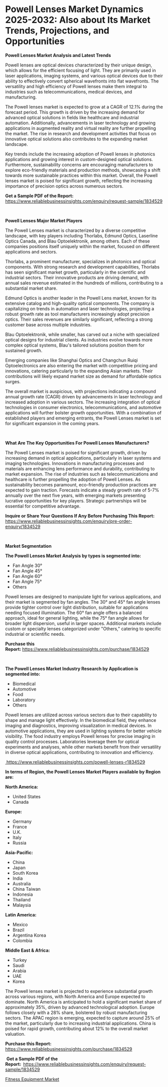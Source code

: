 <p><h1>Powell Lenses Market Dynamics 2025-2032: Also about Its Market Trends, Projections, and Opportunities</h1></p><p><strong>Powell Lenses Market Analysis and Latest Trends</strong></p>
<p><p>Powell lenses are optical devices characterized by their unique design, which allows for the efficient focusing of light. They are primarily used in laser applications, imaging systems, and various optical devices due to their ability to effectively convert spherical wavefronts into flat wavefronts. The versatility and high efficiency of Powell lenses make them integral to industries such as telecommunications, medical devices, and manufacturing.</p><p>The Powell lenses market is expected to grow at a CAGR of 12.1% during the forecast period. This growth is driven by the increasing demand for advanced optical solutions in fields like healthcare and industrial automation. Additionally, advancements in laser technology and growing applications in augmented reality and virtual reality are further propelling the market. The rise in research and development activities that focus on innovative optical solutions also contributes to the expanding market landscape.</p><p>Key trends include the increasing adoption of Powell lenses in photonics applications and growing interest in custom-designed optical solutions. Furthermore, sustainability concerns are encouraging manufacturers to explore eco-friendly materials and production methods, showcasing a shift towards more sustainable practices within this market. Overall, the Powell lenses market is poised for significant growth, reflecting the increasing importance of precision optics across numerous sectors.</p></p>
<p><strong>Get a Sample PDF of the Report:&nbsp;</strong> <a href="https://www.reliablebusinessinsights.com/enquiry/request-sample/1834529?utm_campaign=3288&utm_medium=2&utm_source=Github&utm_content=ia&utm_term=11042025&utm_id=powell-lenses">https://www.reliablebusinessinsights.com/enquiry/request-sample/1834529</a></p>
<p>&nbsp;</p>
<p><strong>Powell Lenses Major Market Players</strong></p>
<p><p>The Powell Lenses market is characterized by a diverse competitive landscape, with key players including Thorlabs, Edmund Optics, Laserline Optics Canada, and Blau Optoelektronik, among others. Each of these companies positions itself uniquely within the market, focused on different applications and sectors.</p><p>Thorlabs, a prominent manufacturer, specializes in photonics and optical components. With strong research and development capabilities, Thorlabs has seen significant market growth, particularly in the scientific and industrial sectors. Their innovative products are driving demand, with annual sales revenue estimated in the hundreds of millions, contributing to a substantial market share.</p><p>Edmund Optics is another leader in the Powell Lens market, known for its extensive catalog and high-quality optical components. The company is capitalizing on trends in automation and laser technologies, projecting a robust growth rate as tool manufacturers increasingly adopt precision optics. Their sales revenues are similarly significant, reflecting a strong customer base across multiple industries.</p><p>Blau Optoelektronik, while smaller, has carved out a niche with specialized optical designs for industrial clients. As industries evolve towards more complex optical systems, Blau's tailored solutions position them for sustained growth.</p><p>Emerging companies like Shanghai Optics and Changchun Ruiqi Optoelectronics are also entering the market with competitive pricing and innovations, catering particularly to the expanding Asian markets. Their contributions will likely expand market size as demand for affordable optics surges.</p><p>The overall market is auspicious, with projections indicating a compound annual growth rate (CAGR) driven by advancements in laser technology and increased adoption in various sectors. The increasing integration of optical technologies in consumer electronics, telecommunications, and automotive applications will further bolster growth opportunities. With a combination of established players and emerging entrants, the Powell Lenses market is set for significant expansion in the coming years.</p></p>
<p>&nbsp;</p>
<p><strong>What Are The Key Opportunities For Powell Lenses Manufacturers?</strong></p>
<p><p>The Powell Lenses market is poised for significant growth, driven by increasing demand in optical applications, particularly in laser systems and imaging technologies. Innovations in manufacturing processes and materials are enhancing lens performance and durability, contributing to market expansion. The rise of industries such as telecommunications and healthcare is further propelling the adoption of Powell Lenses. As sustainability becomes paramount, eco-friendly production practices are expected to gain traction. Forecasts indicate a steady growth rate of 5-7% annually over the next five years, with emerging markets presenting lucrative opportunities for key players. Strategic partnerships will be essential for competitive advantage.</p></p>
<p><strong>Inquire or Share Your Questions If Any Before Purchasing This Report:</strong> <a href="https://www.reliablebusinessinsights.com/enquiry/pre-order-enquiry/1834529?utm_campaign=3288&utm_medium=2&utm_source=Github&utm_content=ia&utm_term=11042025&utm_id=powell-lenses">https://www.reliablebusinessinsights.com/enquiry/pre-order-enquiry/1834529</a></p>
<p>&nbsp;</p>
<p><strong>Market Segmentation</strong></p>
<p><strong>The Powell Lenses Market Analysis by types is segmented into:</strong></p>
<p><ul><li>Fan Angle 30°</li><li>Fan Angle 45°</li><li>Fan Angle 60°</li><li>Fan Angle 75°</li><li>Others</li></ul></p>
<p><p>Powell lenses are designed to manipulate light for various applications, and their market is segmented by fan angles. The 30° and 45° fan angle lenses provide tighter control over light distribution, suitable for applications needing focused illumination. The 60° fan angle offers a balanced approach, ideal for general lighting, while the 75° fan angle allows for broader light dispersion, useful in larger spaces. Additional markets include custom or specialty lenses categorized under "Others," catering to specific industrial or scientific needs.</p></p>
<p><strong>Purchase this Report:&nbsp;</strong><a href="https://www.reliablebusinessinsights.com/purchase/1834529?utm_campaign=3288&utm_medium=2&utm_source=Github&utm_content=ia&utm_term=11042025&utm_id=powell-lenses">https://www.reliablebusinessinsights.com/purchase/1834529</a></p>
<p>&nbsp;</p>
<p><strong>The Powell Lenses Market Industry Research by Application is segmented into:</strong></p>
<p><ul><li>Biomedical</li><li>Automotive</li><li>Food</li><li>Laboratory</li><li>Others</li></ul></p>
<p><p>Powell lenses are utilized across various sectors due to their capability to shape and manage light effectively. In the biomedical field, they enhance imaging and diagnostics, improving visualization in medical devices. In automotive applications, they are used in lighting systems for better vehicle visibility. The food industry employs Powell lenses for precise imaging in quality control processes. Laboratories leverage them for optical experiments and analyses, while other markets benefit from their versatility in diverse optical applications, contributing to innovation and efficiency.</p></p>
<p><a href="https://www.reliablebusinessinsights.com/powell-lenses-r1834529?utm_campaign=3288&utm_medium=2&utm_source=Github&utm_content=ia&utm_term=11042025&utm_id=powell-lenses">&nbsp;https://www.reliablebusinessinsights.com/powell-lenses-r1834529</a></p>
<p><strong>In terms of Region, the Powell Lenses Market Players available by Region are:</strong></p>
<p>
    <p> <strong> North America: </strong>
        <ul>
            <li>United States</li>
            <li>Canada</li>
        </ul>
        </p> 
    <p> <strong> Europe: </strong>
        <ul>
            <li>Germany</li>
            <li>France</li>
            <li>U.K.</li>
            <li>Italy</li>
            <li>Russia</li>
        </ul>
        </p> 
    <p> <strong> Asia-Pacific: </strong>
        <ul>
            <li>China</li>
            <li>Japan</li>
            <li>South Korea</li>
            <li>India</li>
            <li>Australia</li>
            <li>China Taiwan</li>
            <li>Indonesia</li>
            <li>Thailand</li>
            <li>Malaysia</li>
        </ul>
        </p> 
    <p> <strong> Latin America: </strong>
        <ul>
            <li>Mexico</li>
            <li>Brazil</li>
            <li>Argentina Korea</li>
            <li>Colombia</li>
        </ul>
        </p> 
    <p> <strong> Middle East & Africa: </strong>
        <ul>
            <li>Turkey</li>
            <li>Saudi</li>
            <li>Arabia</li>
            <li>UAE</li>
            <li>Korea</li>
        </ul>
    </p>
    </p>
<p><p>The Powell lenses market is projected to experience substantial growth across various regions, with North America and Europe expected to dominate. North America is anticipated to hold a significant market share of approximately 35%, driven by advanced technological adoption. Europe follows closely with a 28% share, bolstered by robust manufacturing sectors. The APAC region is emerging, expected to capture around 25% of the market, particularly due to increasing industrial applications. China is poised for rapid growth, contributing about 12% to the overall market valuation.</p></p>
<p><strong>Purchase this Report: </strong><a href="https://www.reliablebusinessinsights.com/purchase/1834529?utm_campaign=3288&utm_medium=2&utm_source=Github&utm_content=ia&utm_term=11042025&utm_id=powell-lenses">https://www.reliablebusinessinsights.com/purchase/1834529</a></p>
<p>&nbsp;<strong>Get a Sample PDF of the Report:&nbsp;&nbsp;</strong><a href="https://www.reliablebusinessinsights.com/enquiry/request-sample/1834529?utm_campaign=3288&utm_medium=2&utm_source=Github&utm_content=ia&utm_term=11042025&utm_id=powell-lenses">https://www.reliablebusinessinsights.com/enquiry/request-sample/1834529</a></p>
<p><strong></strong></p>
<p><p><a href="https://github.com/gfellcincot4/Market-Research-Report-List-1/blob/main/fitness-equipment-market.md?utm_campaign=3288&utm_medium=2&utm_source=Github&utm_content=ia&utm_term=11042025&utm_id=powell-lenses">Fitness Equipment Market</a></p></p>